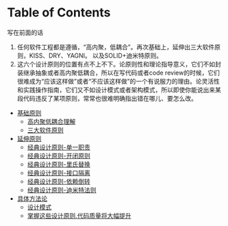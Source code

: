 # Table of Contents




写在前面的话

1. 任何软件工程都是遵循，“高内聚，低耦合”。再次基础上，延伸出三大软件原则，KISS、DRY、YAGNI。
以及SOLID+迪米特原则。
2. 这六个设计原则的位置有点不上不下。论原则性和理论指导意义，它们不如封装继承抽象或者高内聚低耦合，所以在写代码或者code review的时候，它们很难成为“应该这样做”或者“不应该这样做”的一个有说服力的理由。论灵活性和实践操作指南，它们又不如设计模式或者架构模式，所以即使你能说出来某段代码违反了某项原则，常常也很难明确指出错在哪儿、要怎么改。



+ [基础原则]()
    + [高内聚低耦合理解](高内聚低耦合理解.md)  
    + [三大软件原则](三大软件原则.md)
+ [延伸原则]()
    + [经典设计原则-单一职责](经典设计原则-单一职责.md)
    + [经典设计原则-开闭原则](经典设计原则-开闭原则.md)
    + [经典设计原则-里氏替换](经典设计原则-里氏替换.md)
    + [经典设计原则-接口隔离](经典设计原则-接口隔离.md)
    + [经典设计原则-依赖倒转](经典设计原则-依赖倒转.md)
    + [经典设计原则-迪米特法则](经典设计原则-迪米特法则.md)
+ [具体方法论]()
    + [设计模式]()
    + [掌握这些设计原则.代码质量将大幅提升](掌握这些设计原则.代码质量将大幅提升.md)
